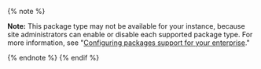 
{% note %}

**Note:** This package type may not be available for your instance, because site administrators can enable or disable each supported package type. For more information, see "[Configuring packages support for your enterprise](/enterprise/admin/packages/configuring-packages-support-for-your-enterprise)."

{% endnote %}
{% endif %}
